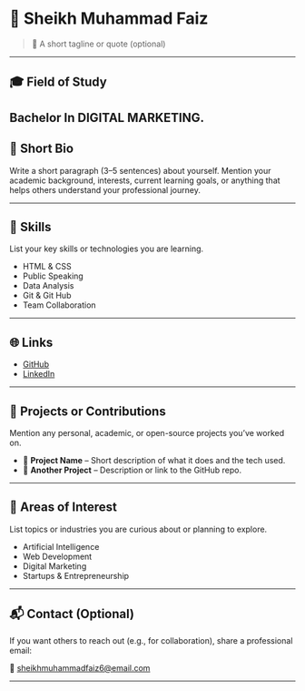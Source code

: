 # 👤 Sheikh Muhammad Faiz

> 📌 A short tagline or quote (optional)

---

## 🎓 Field of Study
Bachelor In DIGITAL MARKETING.
---

## 🧾 Short Bio

Write a short paragraph (3–5 sentences) about yourself. Mention your academic background, interests, current learning goals, or anything that helps others understand your professional journey.

---

## 💼 Skills

List your key skills or technologies you are learning.

- HTML & CSS
- Public Speaking
- Data Analysis
- Git & Git Hub
- Team Collaboration

---

## 🌐 Links

- [GitHub](https://github.com/SHEIKHMUHAMMADFAIZ)
- [LinkedIn](https://linkedin.com/in/SHEIKHMUHAMMADFAIZ)


---

## 🚀 Projects or Contributions

Mention any personal, academic, or open-source projects you’ve worked on.

- 📂 **Project Name** – Short description of what it does and the tech used.
- 📂 **Another Project** – Description or link to the GitHub repo.

---

## 🎯 Areas of Interest

List topics or industries you are curious about or planning to explore.

- Artificial Intelligence
- Web Development
- Digital Marketing
- Startups & Entrepreneurship

---

## 📬 Contact (Optional)

If you want others to reach out (e.g., for collaboration), share a professional email:

📧 sheikhmuhammadfaiz6@email.com

---
